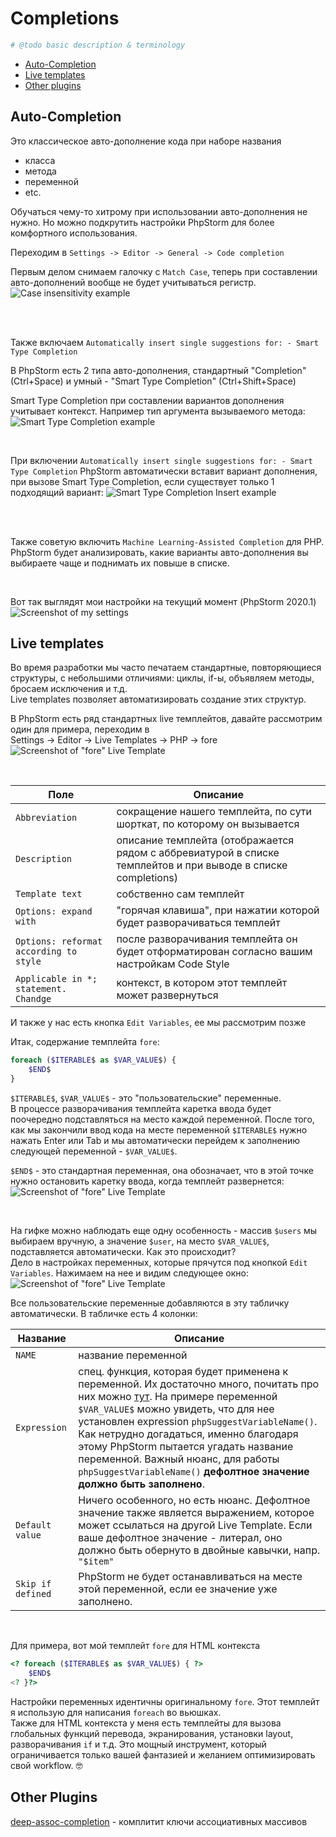 # Completions
```php
# @todo basic description & terminology 
```
- [Auto-Completion](#auto-completion)
- [Live templates](#live-templates)
- [Other plugins](#other-plugins)


## Auto-Completion
Это классическое авто-дополнение кода при наборе названия
- класса
- метода
- переменной
- etc.

Обучаться чему-то хитрому при использовании авто-дополнения не нужно. Но можно подкрутить настройки PhpStorm для более комфортного использования.

Переходим в `Settings -> Editor -> General -> Code completion`

Первым делом снимаем галочку с `Match Case`, теперь при составлении авто-дополнений вообще не будет учитываться регистр.
![Case insensitivity example](/Completions/assets/CaseInsensitive.gif)

<br/>
<br/>

Также включаем `Automatically insert single suggestions for: - Smart Type Completion`

В PhpStorm есть 2 типа авто-дополнения, стандартный "Completion" (Ctrl+Space) и умный - "Smart Type Completion" (Ctrl+Shift+Space)

Smart Type Completion при составлении вариантов дополнения учитывает контекст. Например тип аргумента вызываемого метода:  
![Smart Type Completion example](/Completions/assets/SmartTypeCompletion.gif)

<br/>

При включении `Automatically insert single suggestions for: - Smart Type Completion` PhpStorm автоматически вставит вариант дополнения, при вызове Smart Type Completion, если существует только 1 подходящий вариант: 
![Smart Type Completion Insert example](/Completions/assets/SmartTypeCompletionInsert.gif)

<br/>
<br/>

Также советую включить `Machine Learning-Assisted Completion` для PHP. PhpStorm будет анализировать, какие варианты авто-дополнения вы выбираете чаще и поднимать их повыше в списке.

<br/>

Вот так выглядят мои настройки на текущий момент (PhpStorm 2020.1)
![Screenshot of my settings](/Completions/assets/CodeCompletionSettings.png)


## Live templates
Во время разработки мы часто печатаем стандартные, повторяющиеся структуры, с небольшими отличиями: циклы, if-ы, объявляем методы, бросаем исключения и т.д. <br/>
Live templates позволяет автоматизировать создание этих структур.

В PhpStorm есть ряд стандартных live темплейтов, давайте рассмотрим один для примера, переходим в<br/> 
Settings -> Editor -> Live Templates -> PHP -> fore
![Screenshot of "fore" Live Template](/Completions/assets/LiveTemplateFore.png)

<br/>

Поле | Описание
---- | --------
`Abbreviation` | сокращение нашего темплейта, по сути шорткат, по которому он вызывается
`Description` | описание темплейта (отображается рядом с аббревиатурой в списке темплейтов и при выводе в списке completions)
`Template text` | собственно сам темплейт
`Options: expand with` | "горячая клавиша", при нажатии которой будет разворачиваться темплейт 
`Options: reformat according to style` | после разворачивания темплейта он будет отформатирован согласно вашим настройкам Code Style
`Applicable in *; statement. Chandge` | контекст, в котором этот темплейт может развернуться

И также у нас есть кнопка `Edit Variables`, ее мы рассмотрим позже

Итак, содержание темплейта `fore`:
```php
foreach ($ITERABLE$ as $VAR_VALUE$) {
    $END$
}
```   

`$ITERABLE$`, `$VAR_VALUE$` - это "пользовательские" переменные.<br/>
В процессе разворачивания темплейта каретка ввода будет поочередно подставляться на место каждой переменной. После того, как мы закончили ввод кода на месте переменной `$ITERABLE$` нужно нажать Enter или Tab и мы автоматически перейдем к заполнению следующей переменной - `$VAR_VALUE$`.

`$END$` - это стандартная переменная, она обозначает, что в этой точке нужно остановить каретку ввода, когда темплейт развернется:
![Screenshot of "fore" Live Template](/Completions/assets/ExpandForeLiveTemplate.gif)

<br/>

На гифке можно наблюдать еще одну особенность - массив `$users` мы выбираем вручную, а значение `$user`, на место `$VAR_VALUE$`, подставляется автоматически. Как это происходит?<br/>
Дело в настройках переменных, которые прячутся под кнопкой `Edit Variables`. Нажимаем на нее и видим следующее окно:<br/>
![Screenshot of "fore" Live Template](/Completions/assets/ForeLiveTemplateVariables.png)

Все пользовательские переменные добавляются в эту табличку автоматически. В табличке есть 4 колонки:

Название | Описание
-------- | -------------------
`NAME` | название переменной
`Expression` | спец. функция, которая будет применена к переменной. Их достаточно много, почитать про них можно [тут](https://www.jetbrains.com/help/phpstorm/template-variables.html#predefined_functions). На примере переменной `$VAR_VALUE$` можно увидеть, что для нее установлен expression `phpSuggestVariableName()`. Как нетрудно догадаться, именно благодаря этому PhpStorm пытается угадать название переменной. Важный нюанс, для работы `phpSuggestVariableName()` **дефолтное значение должно быть заполнено**.
`Default value` | Ничего особенного, но есть нюанс. Дефолтное значение также является выражением, которое может ссылаться на другой Live Template. Если ваше дефолтное значение - литерал, оно должно быть обернуто в двойные кавычки, напр. `"$item"`
`Skip if defined` | PhpStorm не будет останавливаться на месте этой переменной, если ее значение уже заполнено.

<br/>

Для примера, вот мой темплейт `fore` для HTML контекста
```php
<? foreach ($ITERABLE$ as $VAR_VALUE$) { ?>
    $END$
<? }?>
```
Настройки переменных идентичны оригинальному `fore`. Этот темплейт я использую для написания `foreach` во вьюшках.<br/>
Также для HTML контекста у меня есть темплейты для вызова глобальных функций перевода, экранирования, установки layout, разворачивания `if` и т.д. Это мощный инструмент, который ограничивается только вашей фантазией и желанием оптимизировать свой workflow. :nerd_face:



## Other Plugins
[deep-assoc-completion](https://plugins.jetbrains.com/plugin/9927-deep-assoc-completion) - комплитит ключи ассоциативных массивов
